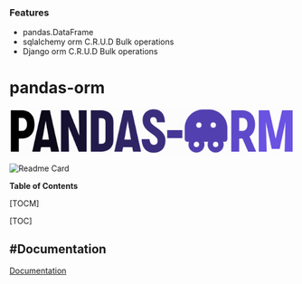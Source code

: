 ### Features

- pandas.DataFrame
- sqlalchemy orm C.R.U.D Bulk operations
- Django orm C.R.U.D Bulk operations

# pandas-orm

![](https://raw.githubusercontent.com/ilyashusterman/pandas-orm/master/source_docs/_static/logo.png)

![Readme Card](https://github-readme-stats.vercel.app/api/pin/?username=ilyashusterman&repo=pandas-orm)


**Table of Contents**

[TOCM]

[TOC]

#Documentation
----

[Documentation](https://ilyashusterman.github.io/pandas-orm/)

